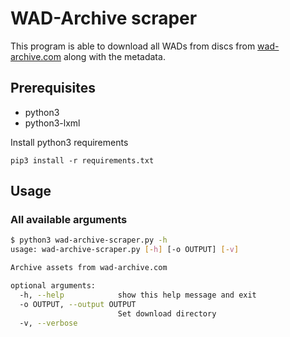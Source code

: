 # WAD-Archive scraper

This program is able to download all WADs from discs from [wad-archive.com](https://wad-archive.com) along with the metadata.

## Prerequisites
* python3
* python3-lxml

Install python3 requirements
```
pip3 install -r requirements.txt
```

## Usage
### All available arguments
```bash
$ python3 wad-archive-scraper.py -h
usage: wad-archive-scraper.py [-h] [-o OUTPUT] [-v]

Archive assets from wad-archive.com

optional arguments:
  -h, --help            show this help message and exit
  -o OUTPUT, --output OUTPUT
                        Set download directory
  -v, --verbose
```

